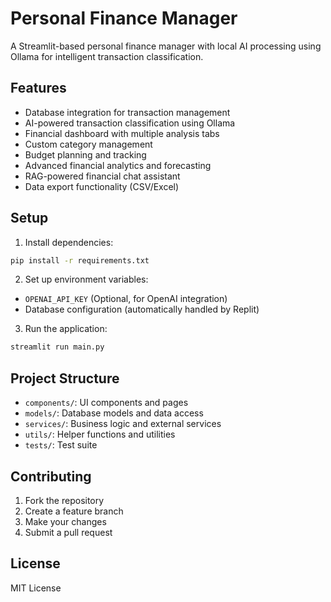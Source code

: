# Personal Finance Manager

A Streamlit-based personal finance manager with local AI processing using Ollama for intelligent transaction classification.

## Features

- Database integration for transaction management
- AI-powered transaction classification using Ollama
- Financial dashboard with multiple analysis tabs
- Custom category management
- Budget planning and tracking
- Advanced financial analytics and forecasting
- RAG-powered financial chat assistant
- Data export functionality (CSV/Excel)

## Setup

1. Install dependencies:
```bash
pip install -r requirements.txt
```

2. Set up environment variables:
- `OPENAI_API_KEY` (Optional, for OpenAI integration)
- Database configuration (automatically handled by Replit)

3. Run the application:
```bash
streamlit run main.py
```

## Project Structure

- `components/`: UI components and pages
- `models/`: Database models and data access
- `services/`: Business logic and external services
- `utils/`: Helper functions and utilities
- `tests/`: Test suite

## Contributing

1. Fork the repository
2. Create a feature branch
3. Make your changes
4. Submit a pull request

## License

MIT License
